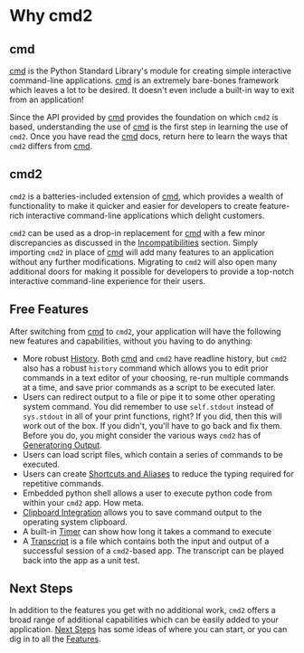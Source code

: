 # Why cmd2

## cmd

[cmd](#cmd) is the Python Standard Library's module for creating simple interactive command-line
applications. [cmd](#cmd) is an extremely bare-bones framework which leaves a lot to be desired. It
doesn't even include a built-in way to exit from an application!

Since the API provided by [cmd](#cmd) provides the foundation on which `cmd2` is based,
understanding the use of [cmd](#cmd) is the first step in learning the use of `cmd2`. Once you have
read the [cmd](#cmd) docs, return here to learn the ways that `cmd2` differs from [cmd](#cmd).

## cmd2

`cmd2` is a batteries-included extension of [cmd](#cmd), which provides a wealth of functionality to
make it quicker and easier for developers to create feature-rich interactive command-line
applications which delight customers.

`cmd2` can be used as a drop-in replacement for [cmd](#cmd) with a few minor discrepancies as
discussed in the [Incompatibilities](incompatibilities.md) section. Simply importing `cmd2` in place
of [cmd](#cmd) will add many features to an application without any further modifications. Migrating
to `cmd2` will also open many additional doors for making it possible for developers to provide a
top-notch interactive command-line experience for their users.

## Free Features

After switching from [cmd](#cmd) to `cmd2`, your application will have the following new features
and capabilities, without you having to do anything:

- More robust [History](../features/history.md). Both [cmd](#cmd) and `cmd2` have readline history,
  but `cmd2` also has a robust `history` command which allows you to edit prior commands in a text
  editor of your choosing, re-run multiple commands at a time, and save prior commands as a script
  to be executed later.
- Users can redirect output to a file or pipe it to some other operating system command. You did
  remember to use `self.stdout` instead of `sys.stdout` in all of your print functions, right? If
  you did, then this will work out of the box. If you didn't, you'll have to go back and fix them.
  Before you do, you might consider the various ways `cmd2` has of
  [Generatoring Output](../features/generating_output.md).
- Users can load script files, which contain a series of commands to be executed.
- Users can create [Shortcuts and Aliases](../features/shortcuts_aliases.md) to reduce the typing
  required for repetitive commands.
- Embedded python shell allows a user to execute python code from within your `cmd2` app. How meta.
- [Clipboard Integration](../features/clipboard.md) allows you to save command output to the
  operating system clipboard.
- A built-in [Timer](../features/misc.md#Timer) can show how long it takes a command to execute
- A [Transcript](../features/transcripts.md) is a file which contains both the input and output of a
  successful session of a `cmd2`-based app. The transcript can be played back into the app as a unit
  test.

## Next Steps

In addition to the features you get with no additional work, `cmd2` offers a broad range of
additional capabilities which can be easily added to your application. [Next Steps](next_steps.md)
has some ideas of where you can start, or you can dig in to all the
[Features](../features/index.md).
